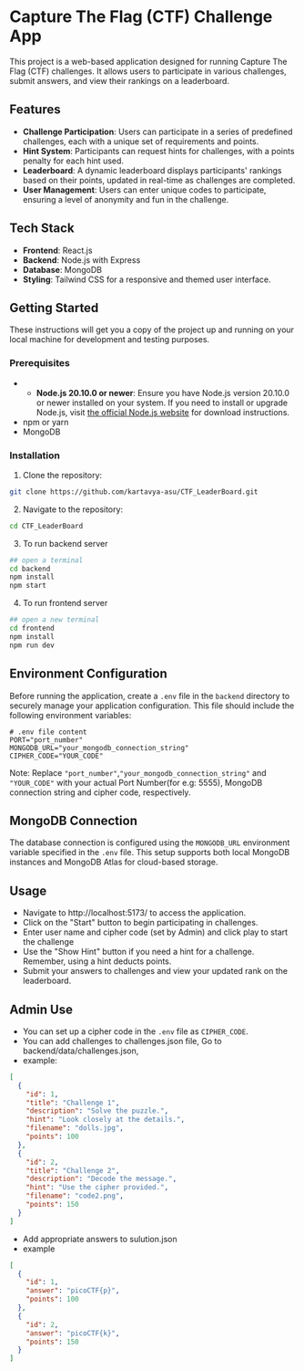 # Capture The Flag (CTF) Challenge App

This project is a web-based application designed for running Capture The Flag (CTF) challenges. It allows users to participate in various challenges, submit answers, and view their rankings on a leaderboard.

## Features

- **Challenge Participation**: Users can participate in a series of predefined challenges, each with a unique set of requirements and points.
- **Hint System**: Participants can request hints for challenges, with a points penalty for each hint used.
- **Leaderboard**: A dynamic leaderboard displays participants' rankings based on their points, updated in real-time as challenges are completed.
- **User Management**: Users can enter unique codes to participate, ensuring a level of anonymity and fun in the challenge.

## Tech Stack

- **Frontend**: React.js
- **Backend**: Node.js with Express
- **Database**: MongoDB
- **Styling**: Tailwind CSS for a responsive and themed user interface.

## Getting Started

These instructions will get you a copy of the project up and running on your local machine for development and testing purposes.

### Prerequisites

- - **Node.js 20.10.0 or newer**: Ensure you have Node.js version 20.10.0 or newer installed on your system. If you need to install or upgrade Node.js, visit [the official Node.js website](https://nodejs.org/) for download instructions.
- npm or yarn
- MongoDB

### Installation

1. Clone the repository:

```bash
git clone https://github.com/kartavya-asu/CTF_LeaderBoard.git

```

2. Navigate to the repository:

```bash
cd CTF_LeaderBoard
```

3. To run backend server

```bash
## open a terminal
cd backend
npm install
npm start
```

4. To run frontend server

```bash
## open a new terminal
cd frontend
npm install
npm run dev
```

## Environment Configuration

Before running the application, create a `.env` file in the `backend` directory to securely manage your application configuration. This file should include the following environment variables:

```text
# .env file content
PORT="port_number"
MONGODB_URL="your_mongodb_connection_string"
CIPHER_CODE="YOUR_CODE"
```

Note: Replace `"port_number"`,`"your_mongodb_connection_string"` and `"YOUR_CODE"` with your actual Port Number(for e.g: 5555), MongoDB connection string and cipher code, respectively.

## MongoDB Connection

The database connection is configured using the `MONGODB_URL` environment variable specified in the `.env` file. This setup supports both local MongoDB instances and MongoDB Atlas for cloud-based storage.

## Usage

- Navigate to http://localhost:5173/ to access the application.
- Click on the "Start" button to begin participating in challenges.
- Enter user name and cipher code (set by Admin) and click play to start the challenge
- Use the "Show Hint" button if you need a hint for a challenge. Remember, using a hint deducts points.
- Submit your answers to challenges and view your updated rank on the leaderboard.

## Admin Use

- You can set up a cipher code in the `.env` file as `CIPHER_CODE`.
- You can add challenges to challenges.json file,
  Go to backend/data/challenges.json,
- example:

```json
[
  {
    "id": 1,
    "title": "Challenge 1",
    "description": "Solve the puzzle.",
    "hint": "Look closely at the details.",
    "filename": "dolls.jpg",
    "points": 100
  },
  {
    "id": 2,
    "title": "Challenge 2",
    "description": "Decode the message.",
    "hint": "Use the cipher provided.",
    "filename": "code2.png",
    "points": 150
  }
]
```

- Add appropriate answers to sulution.json
- example

```json
[
  {
    "id": 1,
    "answer": "picoCTF{p}",
    "points": 100
  },
  {
    "id": 2,
    "answer": "picoCTF{k}",
    "points": 150
  }
]
```
